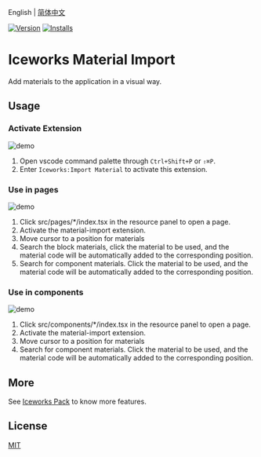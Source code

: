 English | [简体中文](./README.md)

[![Version](https://vsmarketplacebadge.apphb.com/version/iceworks-team.iceworks-material-import.svg)](https://marketplace.visualstudio.com/items?itemName=iceworks-team.iceworks-material-import)
[![Installs](https://vsmarketplacebadge.apphb.com/installs-short/iceworks-team.iceworks-material-import.svg)](https://marketplace.visualstudio.com/items?itemName=iceworks-team.iceworks-material-import)

# Iceworks Material Import

Add materials to the application in a visual way.

## Usage

### Activate Extension

![demo](https://user-images.githubusercontent.com/56879942/87401390-a63a1700-c5ec-11ea-91a6-f7d81ac5fd77.gif)

1. Open vscode command palette  through `Ctrl+Shift+P` or `⇧⌘P`.
2. Enter `Iceworks:Import Material` to activate this extension.

### Use in pages

![demo](https://user-images.githubusercontent.com/56879942/87619860-ba4a5980-c74f-11ea-84c1-9ef69ef17b18.gif)

1. Click src/pages/*/index.tsx in the resource panel to open a page.
2. Activate the material-import extension.
3. Move cursor to a position for materials
4. Search the block materials, click the material to be used, and the material code will be automatically added to the corresponding position.
5. Search for component materials. Click the material to be used, and the material code will be automatically added to the corresponding position.

### Use in components

![demo](https://user-images.githubusercontent.com/56879942/87619875-c2a29480-c74f-11ea-945e-788a32e65881.gif)

1. Click src/components/*/index.tsx in the resource panel to open a page.
2. Activate the material-import extension.
3. Move cursor to a position for materials
4. Search for component materials. Click the material to be used, and the material code will be automatically added to the corresponding position.

## More

See [Iceworks Pack](https://marketplace.visualstudio.com/items?itemName=iceworks-team.iceworks) to know more features.

## License

[MIT](https://github.com/ice-lab/iceworks/blob/master/LICENSE)
